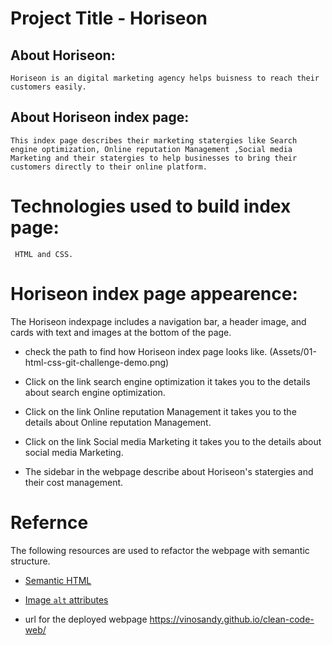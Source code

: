# Project Title - Horiseon

## About Horiseon:
    Horiseon is an digital marketing agency helps buisness to reach their customers easily.

 ## About Horiseon index page:
    This index page describes their marketing statergies like Search engine optimization, Online reputation Management ,Social media Marketing and their statergies to help businesses to bring their customers directly to their online platform.

  # Technologies used to build index page:
     HTML and CSS.

 # Horiseon index page appearence:
  The Horiseon indexpage includes a navigation bar, a header image, and cards with text and images at the bottom of the page.

 * check the path to find how Horiseon index page looks like.
  (Assets/01-html-css-git-challenge-demo.png)

 * Click on the link search engine optimization it takes you to the details about search engine optimization.
  
 * Click on the link Online reputation Management it takes you to the details about Online reputation Management.

 * Click on the link Social media Marketing it takes you to the details about social media Marketing.

 * The sidebar in the webpage describe about Horiseon's statergies and their cost management.

 # Refernce
   The following resources are used to refactor the webpage with semantic structure.
   
* [Semantic HTML](https://www.w3schools.com/html/html5_semantic_elements.asp)
* [Image `alt` attributes](https://www.w3schools.com/tags/att_img_alt.asp)
 
* url for the deployed webpage https://vinosandy.github.io/clean-code-web/